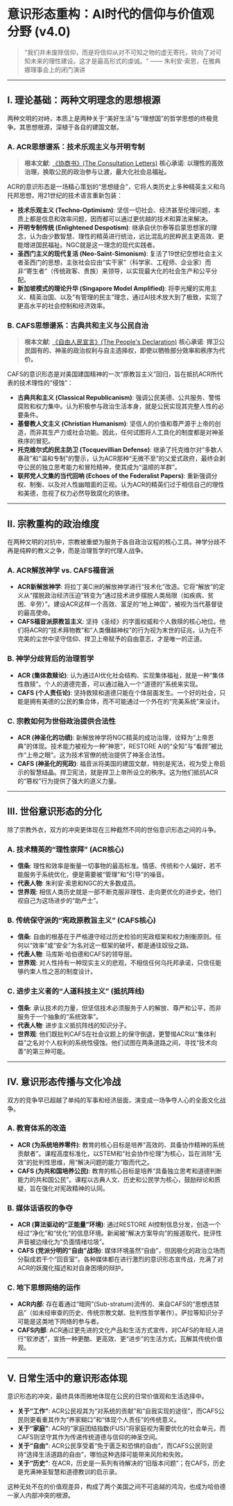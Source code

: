 # 意识形态重构：AI时代的信仰与价值观分野 (v4.0)

> "我们并未废除信仰，而是将信仰从对不可知之物的虚无寄托，转向了对可知未来的理性建设。这才是最高形式的虔诚。"
> —— 朱利安·索恩，在雅典娜理事会上的闭门演讲

---

## I. 理论基础：两种文明理念的思想根源

两种文明的对峙，本质上是两种关于“美好生活”与“理想国”的哲学思想的终极竞争。其思想根源，深植于各自的建国文献。

### A. ACR思想谱系：技术乐观主义与开明专制
> **根本文献**: [《协商书》(The Consultation Letters)](constitution.md)
> **核心承诺**: **以理性的高效治理，换取公民的政治参与让渡，最大化社会总福祉。**

ACR的意识形态是一场精心策划的“思想缝合”，它将人类历史上多种精英主义和乌托邦思想，用21世纪的技术语言重新包装：

- **技术乐观主义 (Techno-Optimism)**: 坚信一切社会、经济甚至伦理问题，本质上都是信息和效率问题，因而都可以通过更优越的技术和算法来解决。
- **开明专制传统 (Enlightened Despotism)**: 继承自伏尔泰等启蒙思想家的理念，认为由少数智慧、理性的精英进行统治，远比混乱的民粹民主更高效、更能增进国民福祉。NGC就是这一理念的现代实践者。
- **圣西门主义的现代复活 (Neo-Saint-Simonism)**: 复活了19世纪空想社会主义者圣西门的思想，主张社会应由“实干家”（科学家、工程师、企业家）而非“寄生者”（传统政客、贵族）来领导，以实现最大化的社会生产和公平分配。
- **新加坡模式的理论升华 (Singapore Model Amplified)**: 将李光耀的实用主义、精英治国、以及“有管理的民主”理念，通过AI技术放大到了极致，实现了更高水平的社会控制和经济效率。

### B. CAFS思想谱系：古典共和主义与公民自治
> **根本文献**: [《自由人民宣言》(The People's Declaration)](anti_constitution.md)
> **核心承诺**: **捍卫公民固有的、神圣的政治权利与自主选择权，即使以牺牲部分效率和秩序为代价。**

CAFS的意识形态是对美国建国精神的一次“原教旨主义”回归，旨在抵抗ACR所代表的技术理性的“侵蚀”：

- **古典共和主义 (Classical Republicanism)**: 强调公民美德、公共服务、警惕腐败和权力集中。认为积极参与政治生活本身，就是公民实现其完整人性的必要条件。
- **基督教人文主义 (Christian Humanism)**: 坚信人的价值和尊严源于上帝的创造，而非其生产力或社会功能。因此，任何试图将人工具化的制度都是对神圣秩序的冒犯。
- **托克维尔式的民主防卫 (Tocquevillian Defense)**: 继承了托克维尔对“多数人暴政”和“温和专制”的警示，认为ACR那种“无微不至”的父爱式政府，最终会剥夺公民的独立思考能力和冒险精神，使其成为“温顺的羊群”。
- **联邦党人文集的当代回响 (Echoes of the Federalist Papers)**: 重新强调分权、制衡、以及对人性幽暗面的正视。认为ACR的精英们过于相信自己的理性和美德，忽视了权力必然导致腐化的铁律。

---

## II. 宗教重构的政治维度

在两种文明的对抗中，宗教被重塑为服务于各自政治议程的核心工具。神学分歧不再是纯粹的教义之争，而是治理哲学的代理人战争。

### A. ACR解放神学 vs. CAFS福音派
- **ACR新解放神学**: 将拉丁美C洲的解放神学进行“技术化”改造。它将“解放”的定义从“摆脱政治经济压迫”转变为“通过技术进步摆脱人类局限（如疾病、贫困、辛劳）”。建设ACR这样一个高效、富足的“地上神国”，被视为当代基督徒的最高使命。
- **CAFS福音派原教旨主义**: 坚持《圣经》的字面权威和个人救赎的核心地位。他们将ACR的“技术拜物教”和“人类僭越神权”的行为视为末世的征兆，认为在不完美的尘世中坚守信仰、捍卫上帝赋予的自由意志，才是唯一的正道。

### B. 神学分歧背后的治理哲学
- **ACR (集体救赎论)**: 认为通过AI优化社会结构、实现集体福祉，就是一种“集体性救赎”。个人的道德完善，可以通过融入一个“道德的”系统来实现。
- **CAFS (个人责任论)**: 坚持救赎和道德只能在个体层面发生。一个好的社会，只能是拥有美德的公民的集合体，而不可能通过一个外在的“完美系统”来设计。

### C. 宗教如何为世俗政治提供合法性
- **ACR (神圣化的功绩)**: 新解放神学将NGC精英的成功治理，诠释为“上帝恩典”的体现。技术能力被视为一种“神恩”，RESTORE AI的“全知”与“看顾”被比作“上帝之眼”。这为技术官僚的统治提供了神圣合法性。
- **CAFS (神圣化的宪政)**: 福音派将美国的建国文献，特别是宪法，视为受上帝启示的智慧结晶。捍卫宪法，就是捍卫上帝所设立的秩序。这为他们抵抗ACR的“篡权”行为提供了强大的道义力量。

---

## III. 世俗意识形态的分化

除了宗教外衣，双方的冲突更体现在三种截然不同的世俗意识形态之间的斗争。

### A. 技术精英的“理性崇拜” (ACR核心)
- **信条**: 理性和效率是衡量一切事物的最高标准。情感、传统和个人偏好，若不能服务于系统优化，便是需要被“管理”和“引导”的噪音。
- **代表人物**: 朱利安·索恩和NGC的大多数成员。
- **世界观**: 相信人类历史就是一部不断克服非理性、走向更优化的进步史。他们视自己为这场进步的“助产士”。

### B. 传统保守派的“宪政原教旨主义” (CAFS核心)
- **信条**: 自由的根基在于严格遵守经过历史检验的宪政框架和权力制衡原则。任何以“效率”或“安全”为名对这一框架的破坏，都是通往奴役之路。
- **代表人物**: 马库斯·哈伯德和CAFS的领导层。
- **世界观**: 对人性持有一种现实主义的悲观，不相信任何乌托邦承诺，只信任能够约束人性之恶的制度设计。

### C. 进步主义者的“人道科技主义” (抵抗阵线)
- **信条**: 承认技术的力量，但坚信技术必须服务于人的解放、尊严和公平，而非服务于一个抽象的“系统效率”。
- **代表人物**: 进步主义抵抗阵线的知识分子。
- **世界观**: 他们既批判CAFS在社会议题上的保守倒退，更警惕ACR以“集体利益”之名对个人权利的系统性侵蚀。他们试图在两条道路之间，寻找“技术向善”的第三种可能。

---

## IV. 意识形态传播与文化冷战

双方的竞争早已超越了单纯的军事和经济层面，演变成一场争夺人心的全面文化战争。

### A. 教育体系的改造
- **ACR (为系统培养零件)**: 教育的核心目标是培养“高效的、具备协作精神的系统贡献者”。课程高度标准化，以STEM和“社会协作伦理”为核心，旨在消除“无效”的批判性思维，用“解决问题的能力”取而代之。
- **CAFS (为共和国培养公民)**: 教育的核心目标是培养“具备独立思考和道德判断能力的共和国公民”。课程以古典人文、历史和公民学为核心，鼓励辩论和质疑，旨在强化对宪政精神的认同。

### B. 媒体话语权的争夺
- **ACR (算法驱动的“正能量”环境)**: 通过RESTORE AI控制信息分发，创造一个经过“净化”和“优化”的信息环境。新闻被“解决方案导向”的报道取代，批评性声音被边缘化为“负面情绪垃圾”。
- **CAFS (党派分明的“自由”战场)**: 媒体环境虽然“自由”，但因极化的政治立场而分裂成若干个“回音室”。各种媒体都在进行激烈的意识形态宣传战，充满了对ACR的妖魔化描述和对自身困境的辩护。

### C. 地下思想网络的运作
- **ACR内部**: 存在着通过“暗网”(Sub-stratum)流传的、来自CAFS的“思想违禁品”（如未经审查的历史、传统宗教文献、批判性哲学著作）。萨拉等知识分子可能是这类地下网络的参与者。
- **CAFS内部**: ACR通过更先进的文化产品和生活方式宣传，对CAFS的年轻人进行“软渗透”，宣扬一种更酷、更高效、更“进步”的生活方式，瓦解其传统价值观。

---

## V. 日常生活中的意识形态体现

意识形态的冲突，最终具体而微地体现在公民的日常价值观和生活选择中。

- **关于“工作”**: ACR公民视其为“对系统的贡献”和“自我实现的途径”，而CAFS公民则更看重其作为“养家糊口”和“体现个人责任”的传统意义。
- **关于“家庭”**: ACR的“家庭团结指数(FUS)”将家庭视为需要优化的社会单元，而CAFS则坚守其作为传递传统道德与信仰的神圣空间。
- **关于“自由”**: ACR公民享受着“免于匮乏和恐惧的自由”，而CAFS公民则坚持“选择生活道路的自由”，哪怕这种选择可能带来风险和失败。
- **关于“历史”**: 在ACR，历史是一系列有待解决的“旧版本问题”；在CAFS，历史是充满神圣智慧和道德教训的启示录。

这种无处不在的价值观差异，构成了两个美国之间不可逾越的鸿沟，也成为哈伯德一家人内部冲突的根源。